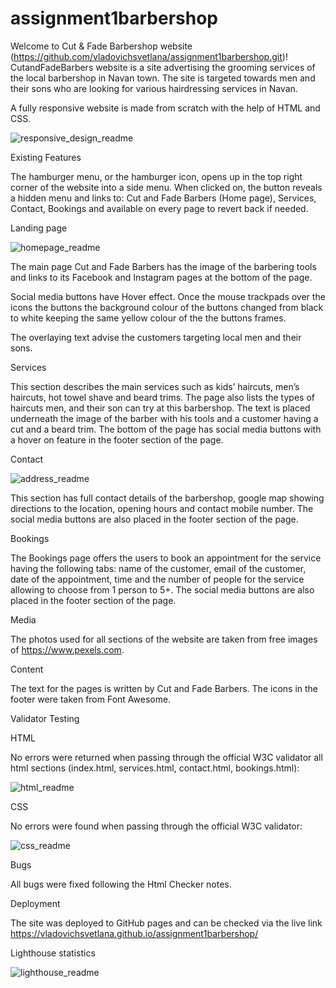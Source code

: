 # assignment1barbershop
Welcome to Cut & Fade Barbershop website  (https://github.com/vladovichsvetlana/assignment1barbershop.git)!
CutandFadeBarbers website is a site advertising the grooming services of the local barbershop in Navan town. The site is targeted towards men and their sons who are looking for various hairdressing services in Navan. 

A fully responsive website is made from scratch with the help of HTML and CSS.

![responsive_design_readme](https://user-images.githubusercontent.com/107796276/183509145-375887be-8fc8-4452-87bc-dd82601e98e8.png)
 
Existing Features

The hamburger menu, or the hamburger icon, opens up in the top right corner of the website into a side menu. When clicked on, the button reveals a hidden menu and links to: Cut and Fade Barbers (Home page), Services, Contact, Bookings and available on every page to revert back if needed. 
 
Landing page
 
![homepage_readme](https://user-images.githubusercontent.com/107796276/183509142-128a3736-5d51-4d12-8554-1b73734b19b1.png)

The main page Cut and Fade Barbers has the image of the barbering tools and links to its Facebook and Instagram pages at the bottom of the page. 

Social media buttons have Hover effect. Once the mouse trackpads over the icons the buttons the background colour of the buttons changed from black to white keeping the same yellow colour of the the buttons frames. 

The overlaying text advise the customers targeting local men and their sons. 

Services

This section describes the main services such as kids’ haircuts, men’s haircuts, hot towel shave and beard trims. The page also lists the types of haircuts men, and their son can try at this barbershop.
The text is placed underneath the image of the barber with his tools and a customer having a cut and a beard trim. The bottom of the page has social media buttons with a hover on feature in the footer section of the page. 

Contact
 
![address_readme](https://user-images.githubusercontent.com/107796276/183509135-4038a86b-92e0-444c-a169-58b05cfd2c76.png)

This section has full contact details of the barbershop, google map showing directions to the location, opening hours and contact mobile number. The social media buttons are also placed in the footer section of the page. 
 
Bookings

The Bookings page offers the users to book an appointment for the service having the following tabs: name of the customer, email of the customer, date of the appointment, time and the number of people for the service allowing to choose from 1 person to 5+. The social media buttons are also placed in the footer section of the page. 

Media

The photos used for all sections of the website are taken from free images of https://www.pexels.com.

Content

The text for the pages is written by Cut and Fade Barbers. 
The icons in the footer were taken from Font Awesome.

Validator Testing

HTML

No errors were returned when passing through the official W3C validator all html sections (index.html, services.html, contact.html, bookings.html):

![html_readme](https://user-images.githubusercontent.com/107796276/183509143-2dcd53d1-b24a-40df-b83f-628d684896f6.png)

CSS

No errors were found when passing through the official W3C validator:

![css_readme](https://user-images.githubusercontent.com/107796276/183509141-f270af46-3c2c-4d26-9d57-77f086dd6203.png)

Bugs

All bugs were fixed following the Html Checker notes.

Deployment

The site was deployed to GitHub pages and can be checked via the live link https://vladovichsvetlana.github.io/assignment1barbershop/

Lighthouse statistics

![lighthouse_readme](https://user-images.githubusercontent.com/107796276/183509144-7fbd35a2-3618-42a6-a067-48db88bb3857.png)

